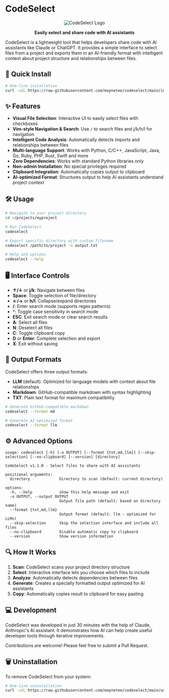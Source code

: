 # CodeSelect

<div align="center">

![CodeSelect Logo](https://img.shields.io/badge/CodeSelect-1.1.0-blue)

**Easily select and share code with AI assistants**

</div>

CodeSelect is a lightweight tool that helps developers share code with AI assistants like Claude or ChatGPT. It provides a simple interface to select files from a project and exports them in an AI-friendly format with intelligent context about project structure and relationships between files.

## 🚀 Quick Install

```bash
# One-line installation
curl -sSL https://raw.githubusercontent.com/maynetee/codeselect/main/install.sh | bash
```

## ✨ Features

- **Visual File Selection**: Interactive UI to easily select files with checkboxes
- **Vim-style Navigation & Search**: Use `/` to search files and j/k/h/l for navigation
- **Intelligent Code Analysis**: Automatically detects imports and relationships between files
- **Multi-language Support**: Works with Python, C/C++, JavaScript, Java, Go, Ruby, PHP, Rust, Swift and more
- **Zero Dependencies**: Works with standard Python libraries only
- **Non-admin Installation**: No special privileges required
- **Clipboard Integration**: Automatically copies output to clipboard
- **AI-optimized Format**: Structures output to help AI assistants understand project context

## 🛠️ Usage

```bash
# Navigate to your project directory
cd ~/projects/myproject

# Run CodeSelect
codeselect

# Export specific directory with custom filename
codeselect /path/to/project -o output.txt

# Help and options
codeselect --help
```

## 🖥️ Interface Controls

- **↑/↓** or **j/k**: Navigate between files
- **Space**: Toggle selection of file/directory
- **←/→** or **h/l**: Collapse/expand directories
- **/**: Enter search mode (supports regex patterns)
- **^**: Toggle case sensitivity in search mode
- **ESC**: Exit search mode or clear search results
- **A**: Select all files
- **N**: Deselect all files
- **C**: Toggle clipboard copy
- **D** or **Enter**: Complete selection and export
- **X**: Exit without saving

## 📄 Output Formats

CodeSelect offers three output formats:

- **LLM** (default): Optimized for language models with context about file relationships
- **Markdown**: GitHub-compatible markdown with syntax highlighting
- **TXT**: Plain text format for maximum compatibility

```bash
# Generate GitHub-compatible markdown
codeselect --format md

# Generate AI-optimized format
codeselect --format llm
```

## ⚙️ Advanced Options

```
usage: codeselect [-h] [-o OUTPUT] [--format {txt,md,llm}] [--skip-selection] [--no-clipboard] [--version] [directory]

CodeSelect v1.1.0 - Select files to share with AI assistants

positional arguments:
  directory             Directory to scan (default: current directory)

options:
  -h, --help            show this help message and exit
  -o OUTPUT, --output OUTPUT
                        Output file path (default: based on directory name)
  --format {txt,md,llm}
                        Output format (default: llm - optimized for LLMs)
  --skip-selection      Skip the selection interface and include all files
  --no-clipboard        Disable automatic copy to clipboard
  --version             Show version information
```

## 🔍 How It Works

1. **Scan**: CodeSelect scans your project directory structure
2. **Select**: Interactive interface lets you choose which files to include
3. **Analyze**: Automatically detects dependencies between files
4. **Generate**: Creates a specially formatted output optimized for AI assistants
5. **Copy**: Automatically copies result to clipboard for easy pasting

## 💻 Development

CodeSelect was developed in just 30 minutes with the help of Claude, Anthropic's AI assistant. It demonstrates how AI can help create useful developer tools through iterative improvements.

Contributions are welcome! Please feel free to submit a Pull Request.

## 🗑️ Uninstallation

To remove CodeSelect from your system:

```bash
# One-line uninstallation
curl -sSL https://raw.githubusercontent.com/maynetee/codeselect/main/uninstall.sh | bash
```